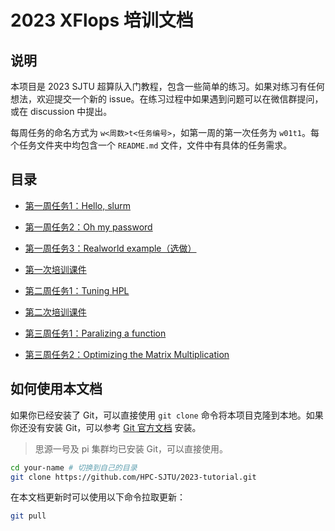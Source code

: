 # 2023 XFlops 培训文档

## 说明

本项目是 2023 SJTU 超算队入门教程，包含一些简单的练习。如果对练习有任何想法，欢迎提交一个新的 issue。在练习过程中如果遇到问题可以在微信群提问，或在 discussion 中提出。

每周任务的命名方式为 `w<周数>t<任务编号>`，如第一周的第一次任务为 `w01t1`。每个任务文件夹中均包含一个 `README.md` 文件，文件中有具体的任务需求。

## 目录

- [第一周任务1：Hello, slurm](./w01t1/)
- [第一周任务2：Oh my password](./w01t2/)
- [第一周任务3：Realworld example（选做）](./w01t3/)

- [第一次培训课件](./slides/00-HPL.pdf)
- [第二周任务1：Tuning HPL](./w02t1)

- [第二次培训课件](./slides/01-parallel_compute.pptx)
- [第三周任务1：Paralizing a function](./w03t1/)
- [第三周任务2：Optimizing the Matrix Multiplication](./w03t2)
## 如何使用本文档

如果你已经安装了 Git，可以直接使用 `git clone` 命令将本项目克隆到本地。如果你还没有安装 Git，可以参考 [Git 官方文档](https://git-scm.com/book/zh/v2/起步-安装-Git) 安装。

> 思源一号及 pi 集群均已安装 Git，可以直接使用。

```bash
cd your-name # 切换到自己的目录
git clone https://github.com/HPC-SJTU/2023-tutorial.git
```

在本文档更新时可以使用以下命令拉取更新：

```bash
git pull
```
